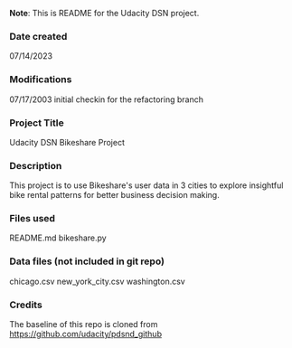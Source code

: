 **Note**: 
This is README for the Udacity DSN project.

### Date created
07/14/2023

### Modifications
07/17/2003 initial checkin for the refactoring branch

### Project Title
Udacity DSN Bikeshare Project

### Description
This project is to use Bikeshare's user data in 3 cities to explore insightful bike rental patterns for better business decision making.

### Files used
README.md
bikeshare.py

### Data files (not included in git repo)
chicago.csv
new_york_city.csv
washington.csv

### Credits
The baseline of this repo is cloned from https://github.com/udacity/pdsnd_github 
